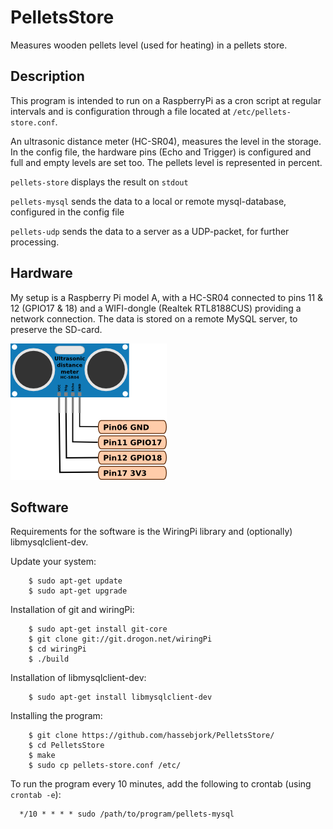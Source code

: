 # PelletsStore
Measures wooden pellets level (used for heating) in a pellets store. 

## Description
This program is intended to run on a RaspberryPi as a cron script at regular intervals and is configuration through a file located at `/etc/pellets-store.conf`. 

An ultrasonic distance meter (HC-SR04), measures the level in the storage. In the config file, the hardware pins (Echo and Trigger) is configured and full and empty levels are set too. The pellets level is represented in percent.

`pellets-store` displays the result on `stdout`

`pellets-mysql` sends the data to a local or remote mysql-database, configured in the config file

`pellets-udp` sends the data to a server as a UDP-packet, for further processing.

## Hardware
My setup is a Raspberry Pi model A, with a HC-SR04 connected to pins 11 & 12 (GPIO17 & 18) and a WIFI-dongle (Realtek RTL8188CUS) providing a network connection. The data is stored on a remote MySQL server, to preserve the SD-card.

![HC-SR04](img/HC-SR04.png)

## Software
Requirements for the software is the WiringPi library and (optionally) libmysqlclient-dev.

Update your system:
```
	$ sudo apt-get update
	$ sudo apt-get upgrade
```
Installation of git and wiringPi:
```
	$ sudo apt-get install git-core
	$ git clone git://git.drogon.net/wiringPi
	$ cd wiringPi
	$ ./build
```
Installation of libmysqlclient-dev:
```
	$ sudo apt-get install libmysqlclient-dev
```
Installing the program:
```
	$ git clone https://github.com/hassebjork/PelletsStore/
	$ cd PelletsStore
	$ make
	$ sudo cp pellets-store.conf /etc/
```
To run the program every 10 minutes, add the following to crontab (using `crontab -e`):
```
  */10 * * * * sudo /path/to/program/pellets-mysql
```
